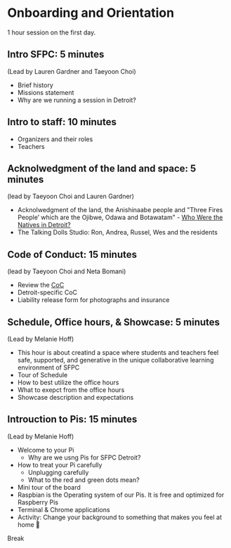 # Onboarding and Orientation

1 hour session on the first day. 

## Intro SFPC: 5 minutes 
(Lead by Lauren Gardner and Taeyoon Choi)
- Brief history 
- Missions statement 
- Why are we running a session in Detroit? 

## Intro to staff: 10 minutes
- Organizers and their roles 
- Teachers 

## Acknolwedgment of the land and space: 5 minutes 
(lead by Taeyoon Choi and Lauren Gardner)
- Acknolwedgment of the land, the Anishinaabe people and "Three Fires People’ which are the Ojibwe, Odawa and Botawatam" - [Who Were the Natives in Detroit?](https://wdet.org/posts/2017/04/30/85115-curiosid-who-were-the-natives-in-detroit/)
- The Talking Dolls Studio: Ron, Andrea, Russel, Wes and the residents 

## Code of Conduct: 15 minutes
(lead by Taeyoon Choi and Neta Bomani)
- Review the [CoC](https://github.com/SFPC/detroit/blob/master/CODE_OF_CONDUCT.md)
- Detroit-specific CoC 
- Liability release form for photographs and insurance 

## Schedule, Office hours, & Showcase: 5 minutes 
(Lead by Melanie Hoff) 
- This hour is about creatind a space where students and teachers feel safe, supported, and generative in the unique collaborative learning environment of SFPC
- Tour of Schedule
- How to best utilize the office hours 
- What to exepct from the office hours 
- Showcase description and expectations

## Introuction to Pis: 15 minutes  
(Lead by Melanie Hoff)
- Welcome to your Pi
  - Why are we usng Pis for SFPC Detroit?
- How to treat your Pi carefully
  - Unplugging carefully
  - What to the red and green dots mean?
- Mini tour of the board
- Raspbian is the Operating system of our Pis. It is free and optimized for Raspberry Pis
- Terminal & Chrome applications
- Activity: Change your background to something that makes you feel at home 🏡


Break 
